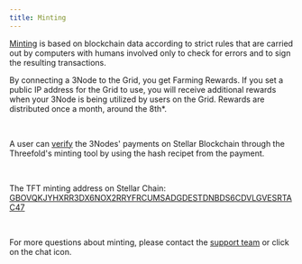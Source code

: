 ```yaml
---
title: Minting
---
```


[Minting](https://manual.grid.tf/faq/faq.html?highlight=receipt%20hash#what-is-the-tft-minting-process-is-it-fully-automated) is based on blockchain data according to strict rules that are carried out by computers with humans involved only to check for errors and to sign the resulting transactions.

By connecting a 3Node to the Grid, you get Farming Rewards. If you set a public IP address for the Grid to use, you will receive additional rewards when your 3Node is being utilized by users on the Grid. Rewards are distributed once a month, around the 8th\*.

<br />

A user can [verify](https://manual.grid.tf/faq/faq.html?highlight=receipt%20hash#on-threefold-grid-v3-how-can-i-verify-my-3nodes-payments-on-stellar-blockchain) the 3Nodes' payments on Stellar Blockchain through the Threefold's minting tool by using the hash recipet from the payment.

<br />

The TFT minting address on Stellar Chain:
[GBOVQKJYHXRR3DX6NOX2RRYFRCUMSADGDESTDNBDS6CDVLGVESRTAC47](https://stellar.expert/explorer/public/account/GBOVQKJYHXRR3DX6NOX2RRYFRCUMSADGDESTDNBDS6CDVLGVESRTAC47)

<br />

For more questions about minting, please contact the [support team](https://threefoldfaq.crisp.help/en/) or click on the chat icon.
